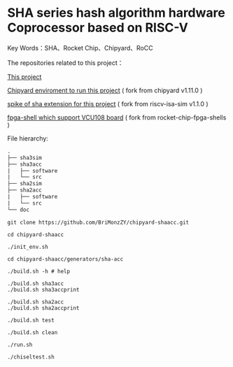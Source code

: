 # SHA series hash algorithm hardware Coprocessor based on RISC-V

Key Words：SHA、Rocket Chip、Chipyard、RoCC



The repositories related to this project：

[This project](https://github.com/BriMonzZY/sha-acc)

[Chipyard enviroment to run this project](https://github.com/BriMonzZY/chipyard-shaacc) ( fork from chipyard v1.11.0 )

[spike of sha extension for this project](https://github.com/BriMonzZY/riscv-isa-sim-sha-extension) ( fork from riscv-isa-sim v1.1.0 )

[fpga-shell which support VCU108 board](https://github.com/BriMonzZY/rocket-chip-fpga-shells) ( fork from rocket-chip-fpga-shells )







File hierarchy:

```txt
.
├── sha3sim
├── sha3acc
|   ├── software
|   └── src
├── sha2sim
├── sha2acc
|   ├── software
|   └── src
└── doc
```





```shell
git clone https://github.com/BriMonzZY/chipyard-shaacc.git

cd chipyard-shaacc

./init_env.sh
```



```shell
cd chipyard-shaacc/generators/sha-acc

./build.sh -h # help

./build.sh sha3acc
./build.sh sha3accprint

./build.sh sha2acc
./build.sh sha2accprint

./build.sh test

./build.sh clean

./run.sh

./chiseltest.sh

```



